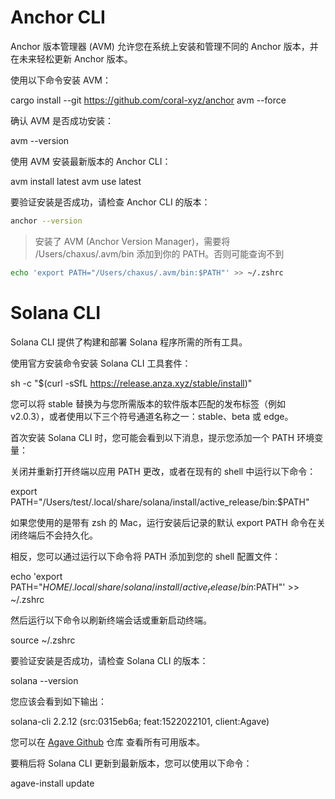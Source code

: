 # Anchor CLI

Anchor 版本管理器 (AVM) 允许您在系统上安装和管理不同的 Anchor 版本，并在未来轻松更新 Anchor 版本。

使用以下命令安装 AVM：

cargo install --git https://github.com/coral-xyz/anchor avm --force

确认 AVM 是否成功安装：

avm --version

使用 AVM 安装最新版本的 Anchor CLI：

avm install latest
avm use latest

要验证安装是否成功，请检查 Anchor CLI 的版本：

```sh
anchor --version
```

> 安装了 AVM (Anchor Version Manager)，需要将 /Users/chaxus/.avm/bin 添加到你的 PATH。否则可能查询不到

```sh
echo 'export PATH="/Users/chaxus/.avm/bin:$PATH"' >> ~/.zshrc
```


# Solana CLI

Solana CLI 提供了构建和部署 Solana 程序所需的所有工具。

使用官方安装命令安装 Solana CLI 工具套件：

sh -c "$(curl -sSfL https://release.anza.xyz/stable/install)"

您可以将 stable 替换为与您所需版本的软件版本匹配的发布标签（例如 v2.0.3），或者使用以下三个符号通道名称之一：stable、beta 或 edge。

首次安装 Solana CLI 时，您可能会看到以下消息，提示您添加一个 PATH 环境变量：

关闭并重新打开终端以应用 PATH 更改，或者在现有的 shell 中运行以下命令：

export PATH="/Users/test/.local/share/solana/install/active_release/bin:$PATH"

如果您使用的是带有 zsh 的 Mac，运行安装后记录的默认 export PATH 命令在关闭终端后不会持久化。

相反，您可以通过运行以下命令将 PATH 添加到您的 shell 配置文件：

echo 'export PATH="$HOME/.local/share/solana/install/active_release/bin:$PATH"' >> ~/.zshrc

然后运行以下命令以刷新终端会话或重新启动终端。

source ~/.zshrc

要验证安装是否成功，请检查 Solana CLI 的版本：

solana --version

您应该会看到如下输出：

solana-cli 2.2.12 (src:0315eb6a; feat:1522022101, client:Agave)

您可以在 [Agave Github](https://github.com/anza-xyz/agave/releases) 仓库 查看所有可用版本。

要稍后将 Solana CLI 更新到最新版本，您可以使用以下命令：

agave-install update